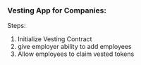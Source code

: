### Vesting App for Companies:

Steps:
1. Initialize Vesting Contract
2. give employer ability to add employees
3. Allow employees to claim vested tokens
